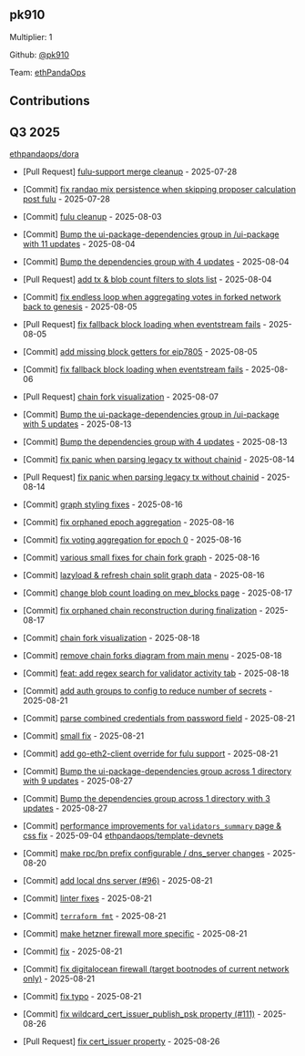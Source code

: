 
## pk910
Multiplier: 1

Github: [@pk910](https://github.com/pk910)

Team: [ethPandaOps](https://github.com/ethpandaops)

## Contributions

## Q3 2025

[ethpandaops/dora](https://github.com/ethpandaops/dora)
* [Pull Request] [fulu-support merge cleanup](https://github.com/ethpandaops/dora/pull/444) - 2025-07-28
* [Commit] [fix randao mix persistence when skipping proposer calculation post fulu](https://github.com/ethpandaops/dora/commit/1054ec173dc7adaea68341796154d3b2803978a5) - 2025-07-28
* [Commit] [fulu cleanup](https://github.com/ethpandaops/dora/commit/21cc40271dbb56556543196bfe1a39aa188c4600) - 2025-08-03
* [Commit] [Bump the ui-package-dependencies group in /ui-package with 11 updates](https://github.com/ethpandaops/dora/commit/6dac0c475ffab87b3b61bccd4141e09c322f213a) - 2025-08-04
* [Commit] [Bump the dependencies group with 4 updates](https://github.com/ethpandaops/dora/commit/eb4db17707676ffac87edcd39bfcd5d93df72f06) - 2025-08-04
* [Pull Request] [add tx & blob count filters to slots list](https://github.com/ethpandaops/dora/pull/449) - 2025-08-04
* [Commit] [fix endless loop when aggregating votes in forked network back to genesis](https://github.com/ethpandaops/dora/commit/9c62568073df33678ba012bcd03356ca4e5af5b7) - 2025-08-05
* [Pull Request] [fix fallback block loading when eventstream fails](https://github.com/ethpandaops/dora/pull/450) - 2025-08-05
* [Commit] [add missing block getters for eip7805](https://github.com/ethpandaops/dora/commit/f7a1203ae28a589f73e9b402af9b855d20843874) - 2025-08-05
* [Commit] [fix fallback block loading when eventstream fails](https://github.com/ethpandaops/dora/commit/178e903190c66301d210a60d8eba51dc2cdf7bd4) - 2025-08-06
* [Pull Request] [chain fork visualization](https://github.com/ethpandaops/dora/pull/451) - 2025-08-07
* [Commit] [Bump the ui-package-dependencies group in /ui-package with 5 updates](https://github.com/ethpandaops/dora/commit/004c7353b0c5c89cad9cbe789b36a7b5a1e4440c) - 2025-08-13
* [Commit] [Bump the dependencies group with 4 updates](https://github.com/ethpandaops/dora/commit/3b4659caba3fcfa5d8ed09012e908414677e6921) - 2025-08-13
* [Commit] [fix panic when parsing legacy tx without chainid](https://github.com/ethpandaops/dora/commit/ca3b041bc933343cf23fd8783e0499a9a9c8e60f) - 2025-08-14
* [Pull Request] [fix panic when parsing legacy tx without chainid](https://github.com/ethpandaops/dora/pull/455) - 2025-08-14
* [Commit] [graph styling fixes](https://github.com/ethpandaops/dora/commit/f9969b32bfe30b4d7870754233ade2d674b685b6) - 2025-08-16
* [Commit] [fix orphaned epoch aggregation](https://github.com/ethpandaops/dora/commit/cdb3fe1ea5051eab654c4283a6cd2a3a6913998d) - 2025-08-16
* [Commit] [fix voting aggregation for epoch 0](https://github.com/ethpandaops/dora/commit/b4ee6e0832b2845501417085ef958495a82cee48) - 2025-08-16
* [Commit] [various small fixes for chain fork graph](https://github.com/ethpandaops/dora/commit/560c466b1ae007ac64286f8d8a321bfaa889dd15) - 2025-08-16
* [Commit] [lazyload & refresh chain split graph data](https://github.com/ethpandaops/dora/commit/a55cefa7b18c8389e97f5fabda52ac41170cb965) - 2025-08-16
* [Commit] [change blob count loading on mev_blocks page](https://github.com/ethpandaops/dora/commit/031093e24804bc1ef5a2e9476f2aac2099d410b6) - 2025-08-17
* [Commit] [fix orphaned chain reconstruction during finalization](https://github.com/ethpandaops/dora/commit/ac2733fa190a32e3c72c68de149e349c780d7005) - 2025-08-17
* [Commit] [chain fork visualization](https://github.com/ethpandaops/dora/commit/d91e538ebf7f0a3a5ec4055f08c31046f351e9d3) - 2025-08-18
* [Commit] [remove chain forks diagram from main menu](https://github.com/ethpandaops/dora/commit/a6d19286c91b8d62f3548ddc7600150d0f761b2a) - 2025-08-18
* [Commit] [feat: add regex search for validator activity tab](https://github.com/ethpandaops/dora/commit/b05288b5bc0e8e406259e47141517828f6b60f3f) - 2025-08-18

* [Commit] [add auth groups to config to reduce number of secrets](https://github.com/ethpandaops/dora/commit/32389dc78e1681a5ead332b4fa2fb9b6b3485c90) - 2025-08-21
* [Commit] [parse combined credentials from password field](https://github.com/ethpandaops/dora/commit/b8c179e6dd487f3eef846076c76c49ca506237fd) - 2025-08-21
* [Commit] [small fix](https://github.com/ethpandaops/dora/commit/dc9151f8d2f7a190213c2d2f77a7b7c0f68f3793) - 2025-08-21
* [Commit] [add go-eth2-client override for fulu support](https://github.com/ethpandaops/dora/commit/a337118d3e83aa9b4ef900d3d77240e875515908) - 2025-08-21
* [Commit] [Bump the ui-package-dependencies group across 1 directory with 9 updates](https://github.com/ethpandaops/dora/commit/b2feb9b3814c77f92d4ce2bffa6ccd9232e856b2) - 2025-08-27
* [Commit] [Bump the dependencies group across 1 directory with 3 updates](https://github.com/ethpandaops/dora/commit/feb8edb3ebbc0cf96efc0860dcb8dd6d8af0db60) - 2025-08-27
* [Commit] [performance improvements for `validators_summary` page & css fix](https://github.com/ethpandaops/dora/commit/b840e60ff668faeb43ba8d158d0362172a735594) - 2025-09-04
[ethpandaops/template-devnets](https://github.com/ethpandaops/template-devnets)
* [Commit] [make rpc/bn prefix configurable / dns_server changes](https://github.com/ethpandaops/template-devnets/commit/8ae5f3baf02310d4aeabcf5c3c670eb3377a2ec1) - 2025-08-20
* [Commit] [add local dns server (#96)](https://github.com/ethpandaops/template-devnets/commit/851fd33f1f0a5b965b780d56456b2f84d881ab9b) - 2025-08-21
* [Commit] [linter fixes](https://github.com/ethpandaops/template-devnets/commit/3bd8808e892f94114c0a2a6682be60255c99ae00) - 2025-08-21
* [Commit] [`terraform fmt`](https://github.com/ethpandaops/template-devnets/commit/4dd0716a8d7a55b92a0d045345e2f4db7f2ab799) - 2025-08-21
* [Commit] [make hetzner firewall more specific](https://github.com/ethpandaops/template-devnets/commit/951ea515da579dd6f271ca4a0b9d9cc11f961c85) - 2025-08-21
* [Commit] [fix](https://github.com/ethpandaops/template-devnets/commit/3fb3d93e10873ec275d305ad3348e2e0b71100ac) - 2025-08-21
* [Commit] [fix digitalocean firewall (target bootnodes of current network only)](https://github.com/ethpandaops/template-devnets/commit/bece66eb52497bf068d0e4ee28a8385ebcb62afa) - 2025-08-21
* [Commit] [fix typo](https://github.com/ethpandaops/template-devnets/commit/8d01e823f54845983d9d3e58f97a8d65b07979be) - 2025-08-21
* [Commit] [fix wildcard_cert_issuer_publish_psk property (#111)](https://github.com/ethpandaops/template-devnets/commit/d5fce14bb3c1eb7b951069d59f09fe82210428ea) - 2025-08-26
* [Pull Request] [fix cert_issuer property](https://github.com/ethpandaops/template-devnets/pull/111) - 2025-08-26
